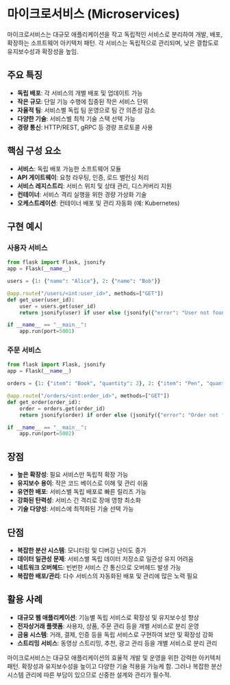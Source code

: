 # 마이크로서비스 (Microservices)

마이크로서비스는 대규모 애플리케이션을 작고 독립적인 서비스로 분리하여 개발, 배포, 확장하는 소프트웨어 아키텍처 패턴. 각 서비스는 독립적으로 관리되며, 낮은 결합도로 유지보수성과 확장성을 높임.

## 주요 특징

- **독립 배포**: 각 서비스의 개별 배포 및 업데이트 가능
- **작은 규모**: 단일 기능 수행에 집중된 작은 서비스 단위
- **자율적 팀**: 서비스별 독립 팀 운영으로 팀 간 의존성 감소
- **다양한 기술**: 서비스별 최적 기술 스택 선택 가능
- **경량 통신**: HTTP/REST, gRPC 등 경량 프로토콜 사용

## 핵심 구성 요소

- **서비스**: 독립 배포 가능한 소프트웨어 모듈
- **API 게이트웨이**: 요청 라우팅, 인증, 로드 밸런싱 처리
- **서비스 레지스트리**: 서비스 위치 및 상태 관리, 디스커버리 지원
- **컨테이너**: 서비스 격리 실행을 위한 경량 가상화 기술
- **오케스트레이션**: 컨테이너 배포 및 관리 자동화 (예: Kubernetes)

## 구현 예시

### 사용자 서비스

```python
from flask import Flask, jsonify
app = Flask(__name__)

users = {1: {"name": "Alice"}, 2: {"name": "Bob"}}

@app.route("/users/<int:user_id>", methods=["GET"])
def get_user(user_id):
    user = users.get(user_id)
    return jsonify(user) if user else (jsonify({"error": "User not found"}), 404)

if __name__ == "__main__":
    app.run(port=5001)
```

### 주문 서비스

```python
from flask import Flask, jsonify
app = Flask(__name__)

orders = {1: {"item": "Book", "quantity": 2}, 2: {"item": "Pen", "quantity": 5}}

@app.route("/orders/<int:order_id>", methods=["GET"])
def get_order(order_id):
    order = orders.get(order_id)
    return jsonify(order) if order else (jsonify({"error": "Order not found"}), 404)

if __name__ == "__main__":
    app.run(port=5002)
```

## 장점

- **높은 확장성**: 필요 서비스만 독립적 확장 가능
- **유지보수 용이**: 작은 코드 베이스로 이해 및 관리 쉬움
- **유연한 배포**: 서비스별 독립 배포로 빠른 릴리즈 가능
- **강화된 탄력성**: 서비스 간 격리로 장애 영향 최소화
- **기술 다양성**: 서비스에 최적화된 기술 선택 가능

## 단점

- **복잡한 분산 시스템**: 모니터링 및 디버깅 난이도 증가
- **데이터 일관성 문제**: 서비스별 독립 데이터 저장소로 일관성 유지 어려움
- **네트워크 오버헤드**: 빈번한 서비스 간 통신으로 오버헤드 발생 가능
- **복잡한 배포/관리**: 다수 서비스의 자동화된 배포 및 관리에 많은 노력 필요

## 활용 사례

- **대규모 웹 애플리케이션**: 기능별 독립 서비스로 확장성 및 유지보수성 향상
- **전자상거래 플랫폼**: 사용자, 상품, 주문 관리 등을 개별 서비스로 분리 운영
- **금융 시스템**: 거래, 결제, 인증 등을 독립 서비스로 구현하여 보안 및 확장성 강화
- **스트리밍 서비스**: 동영상 스트리밍, 추천, 광고 관리 등을 개별 서비스로 분리 관리

마이크로서비스는 대규모 애플리케이션의 효율적 개발 및 운영을 위한 강력한 아키텍처 패턴. 확장성과 유지보수성을 높이고 다양한 기술 적용을 가능케 함. 그러나 복잡한 분산 시스템 관리에 따른 부담이 있으므로 신중한 설계와 관리가 필수적.
